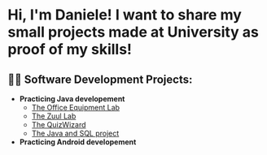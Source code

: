 <h1>Hi, I'm Daniele! I want to share my small projects made at University as proof of my skills! </h1>

<h2>👨‍💻 Software Development Projects:</h2>

- <b>Practicing Java developement</b>
  - [The Office Equipment Lab](https://github.com/TheHandOfGod85/OfficeEquipmentLab)
  - [The Zuul Lab](https://github.com/TheHandOfGod85/TheZuulGame)
  - [The QuizWizard](https://github.com/TheHandOfGod85/TheQuizWizard)
  - [The Java and SQL project](https://github.com/TheHandOfGod85/JavaAndSql)
- <b>Practicing Android developement</b>
